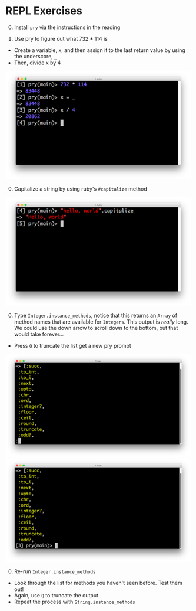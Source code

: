 # REPL Exercises

0. Install `pry` via the instructions in the reading

0. Use pry to figure out what 732 * 114 is
  * Create a variable, x, and then assign it to the last return value by using the underscore, `_`
  * Then, divide x by 4

![Math Demo](./assets/repl/demo_math.png)

0. Capitalize a string by using ruby's `#capitalize` method

![Capitalize Demo](./assets/repl/demo_capitalize.png)

0. Type `Integer.instance_methods`, notice that this returns an `Array` of method names that are available for `Integers`. This output is *really* long. We could use the down arrow to scroll down to the bottom, but that would take forever...
  * Press `Q` to truncate the list get a new pry prompt

![Long List Demo](./assets/repl/demo_list.png)
![Truncated List Demo](./assets/repl/demo_truncated_list.png)

0. Re-run `Integer.instance_methods`
  * Look through the list for methods you haven't seen before. Test them out!
  * Again, use `Q` to truncate the output
  * Repeat the process with `String.instance_methods`
